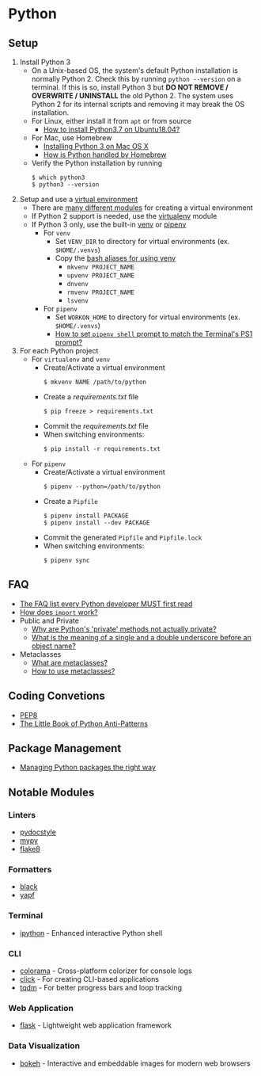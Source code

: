 # Python

## Setup

1. Install Python 3
    * On a Unix-based OS, the system's default Python installation is normally Python 2. Check this by running `python --version` on a terminal. If this is so, install Python 3 but **DO NOT REMOVE / OVERWRITE / UNINSTALL** the old Python 2. The system uses Python 2 for its internal scripts and removing it may break the OS installation.
    * For Linux, either install it from `apt` or from source
        * [How to install Python3.7 on Ubuntu18.04?](https://linuxize.com/post/how-to-install-python-3-7-on-ubuntu-18-04/)
    * For Mac, use Homebrew
        * [Installing Python 3 on Mac OS X](https://docs.python-guide.org/starting/install3/osx/)
        * [How is Python handled by Homebrew](https://docs.brew.sh/Homebrew-and-Python)
    * Verify the Python installation by running
        ```shell
        $ which python3
        $ python3 --version

        ```
1. Setup and use a [virtual environment](https://packaging.python.org/tutorials/installing-packages/#creating-virtual-environments)
    * There are [many different modules](https://stackoverflow.com/q/41573587/2745495) for creating a virtual environment
    * If Python 2 support is needed, use the [virtualenv](https://virtualenv.pypa.io/en/stable/) module
    * If Python 3 only, use the built-in [venv](https://docs.python.org/3/library/venv.html) or [pipenv](https://pypi.org/project/pipenv/)
        * For `venv`
            * Set `VENV_DIR` to directory for virtual environments (ex. `$HOME/.venvs`)
            * Copy the [bash aliases for using venv](../bash/bash_aliases)
                * `mkvenv PROJECT_NAME`
                * `upvenv PROJECT_NAME`
                * `dnvenv`
                * `rmvenv PROJECT_NAME`
                * `lsvenv`
        * For `pipenv`
            * Set `WORKON_HOME` to directory for virtual environments (ex. `$HOME/.venvs`)
            * [How to set `pipenv shell` prompt to match the Terminal's PS1 prompt?](https://stackoverflow.com/q/54922550/2745495)
1. For each Python project
    * For `virtualenv` and `venv`
        * Create/Activate a virtual environment
            ```shell
            $ mkvenv NAME /path/to/python

        * Create a *requirements.txt* file
            ```shell
            $ pip freeze > requirements.txt

            ```
        * Commit the *requirements.txt* file
        * When switching environments:
            ```shell
            $ pip install -r requirements.txt

            ```
    * For `pipenv`
        * Create/Activate a virtual environment
            ```shell
            $ pipenv --python=/path/to/python

            ```
        * Create a `Pipfile`
            ```shell
            $ pipenv install PACKAGE
            $ pipenv install --dev PACKAGE

            ```
        * Commit the generated `Pipfile` and `Pipfile.lock`
        * When switching environments:
            ```shell
            $ pipenv sync

            ```

## FAQ

* [The FAQ list every Python developer MUST first read](https://docs.python.org/3/faq/programming.html)
* [How does `import` work?](https://docs.python.org/3/tutorial/modules.html#the-module-search-path)
* Public and Private
    * [Why are Python's 'private' methods not actually private?](https://stackoverflow.com/q/70528/2745495)
    * [What is the meaning of a single and a double underscore before an object name?](https://stackoverflow.com/q/1301346/2745495)
* Metaclasses
    * [What are metaclasses?](https://stackoverflow.com/q/100003/2745495)
    * [How to use metaclasses?](https://realpython.com/python-metaclasses/)

## Coding Convetions

* [PEP8](https://www.python.org/dev/peps/pep-0008/)
* [The Little Book of Python Anti-Patterns](https://docs.quantifiedcode.com/python-anti-patterns/index.html)

## Package Management

* [Managing Python packages the right way](https://opensource.com/article/19/4/managing-python-packages)

## Notable Modules

### Linters

* [pydocstyle](https://pypi.org/project/pydocstyle/)
* [mypy](http://mypy-lang.org/)
* [flake8](https://flake8.pycqa.org/en/latest/)

### Formatters

* [black](https://github.com/psf/black)
* [yapf](https://github.com/google/yapf)

### Terminal

* [ipython](https://ipython.readthedocs.io/en/stable/index.html) - Enhanced interactive Python shell

### CLI

* [colorama](https://pypi.org/project/colorama/) - Cross-platform colorizer for console logs
* [click](https://click.palletsprojects.com) - For creating CLI-based applications
* [tqdm](https://tqdm.github.io/) - For better progress bars and loop tracking

### Web Application

* [flask](https://flask.palletsprojects.com/) - Lightweight web application framework

### Data Visualization

* [bokeh](https://bokeh.pydata.org/en/latest/) - Interactive and embeddable images for modern web browsers
